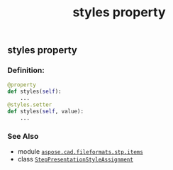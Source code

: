 ﻿---
title: styles property
second_title: Aspose.CAD for Python via .NET API References
description: 
type: docs
weight: 60
url: /python-net/aspose.cad.fileformats.stp.items/steppresentationstyleassignment/styles/
is_root: false
---

## styles property

### Definition:
```python
@property
def styles(self):
    ...
@styles.setter
def styles(self, value):
    ...
```

### See Also
* module [`aspose.cad.fileformats.stp.items`](../../)
* class [`StepPresentationStyleAssignment`](/cad/python-net/aspose.cad.fileformats.stp.items/steppresentationstyleassignment)
